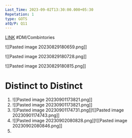 ```yaml
---
Last_Time: 2023-09-02T13:30:00.000+05:30
Repetation: 1
type: GOTS
atQ/P: Q11
---
```

[LINK](https://uxkhzfstdjcborfuyyknhkhbyfnskrywvveioufkbjkupomnptjwvhbavkysuhi.vercel.app/gateoverflow.in/quiz/results.html?exam_id=342)
#DM/Combintories

![[Pasted image 20230829180659.png]]

![[Pasted image 20230829180728.png]]

![[Pasted image 20230829180815.png]]
# Distinct to Distinct
1.  ![[Pasted image 20230901173821.png]]
2. ![[Pasted image 20230901173821.png]]
3. ![[Pasted image 20230901174731.png]]![[Pasted image 20230901174743.png]]
5. ![[Pasted image 20230902080828.png]]![[Pasted image 20230902080846.png]]
6. 